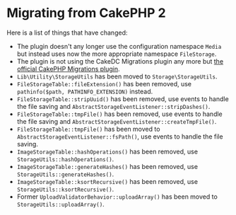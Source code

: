 Migrating from CakePHP 2
========================

Here is a list of things that have changed:

* The plugin doesn't any longer use the configuration namespace `Media` but instead uses now the more appropriate namespace `FileStorage`.
* The plugin is not using the CakeDC Migrations plugin any more but [the official CakePHP Migrations plugin](https://github.com/cakephp/migrations).
* `Lib\Utility\StorageUtils` has been moved to `Storage\StorageUtils`.
* `FileStorageTable::fileExtension()` has been removed, use `pathinfo($path, PATHINFO_EXTENSION)` instead.
* `FileStorageTable::stripUuid()` has been removed, use events to handle the file saving and `AbstractStorageEventListener::stripDashes()`.
* `FileStorageTable::tmpFile()` has been removed, use events to handle the file saving and `AbstractStorageEventListener::createTmpFile()`.
* `FileStorageTable::tmpFile()` has been moved to `AbstractStorageEventListener::fsPath()`, use events to handle the file saving.
* `ImageStorageTable::hashOperations()` has been removed, use `StorageUtils::hashOperations()`.
* `ImageStorageTable::generateHashes()` has been removed, use `StorageUtils::generateHashes()`.
* `ImageStorageTable::ksortRecursive()` has been removed, use `StorageUtils::ksortRecursive()`.
* Former `UploadValidatorBehavior::uploadArray()` has been moved to `StorageUtils::uploadArray()`.
